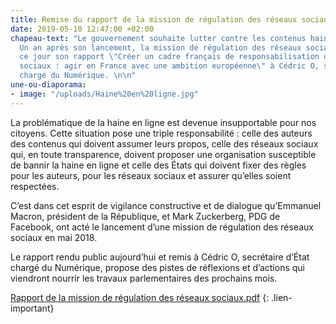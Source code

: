```yaml
---
title: Remise du rapport de la mission de régulation des réseaux sociaux
date: 2019-05-10 12:47:00 +02:00
chapeau-text: "Le gouvernement souhaite lutter contre les contenus haineux sur internet.
  Un an après son lancement, la mission de régulation des réseaux sociaux a remis
  ce jour son rapport \"Créer un cadre français de responsabilisation des réseaux
  sociaux : agir en France avec une ambition européenne\" à Cédric O, secrétaire d’État
  chargé du Numérique. \n\n"
une-ou-diaporama:
- image: "/uploads/Haine%20en%20ligne.jpg"
---
```


La problématique de la haine en ligne est devenue insupportable pour nos citoyens. Cette situation pose une triple responsabilité : celle des auteurs des contenus qui doivent assumer leurs propos, celle des réseaux sociaux qui, en toute transparence, doivent proposer une organisation susceptible de bannir la haine en ligne et celle des États qui doivent fixer des règles pour les auteurs, pour les réseaux sociaux et assurer qu’elles soient respectées. 

C’est dans cet esprit de  vigilance constructive et de dialogue qu’Emmanuel Macron, président de la République, et  Mark Zuckerberg, PDG de Facebook, ont acté le lancement  d’une mission de régulation des réseaux sociaux en mai 2018.

Le rapport rendu public aujourd’hui et remis à Cédric O, secrétaire d’État chargé du Numérique, propose des pistes de réflexions et d’actions qui viendront nourrir les travaux parlementaires des prochains mois.

[Rapport de la mission de régulation des réseaux sociaux.pdf](/uploads/Rapport%20de%20la%20mission%20de%20re%CC%81gulation%20des%20re%CC%81seaux%20sociaux.pdf)
{: .lien-important}